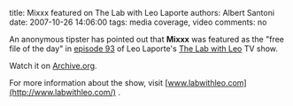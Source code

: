 title: Mixxx featured on The Lab with Leo Laporte
authors: Albert Santoni
date: 2007-10-26 14:06:00
tags: media coverage, video
comments: no

An anonymous tipster has pointed out that **Mixxx** was featured as the "free file of the day" in [episode 93](http://www.labwithleo.com/notes/93) of Leo Laporte's [The Lab with Leo](http://www.labwithleo.com/) TV show.

Watch it on [Archive.org](https://archive.org/details/The.Lab.with.Leo.Laporte.Episode.93).

For more information about the show, visit [www.labwithleo.com](http://www.labwithleo.com/) .
